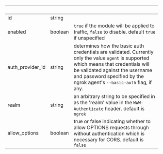 <!-- Code generated for API Clients. DO NOT EDIT. -->

| &nbsp; | &nbsp; | &nbsp; |
|---|---|---|
| id | string |  |
| enabled | boolean | `true` if the module will be applied to traffic, `false` to disable. default `true` if unspecified |
| auth_provider_id | string | determines how the basic auth credentials are validated. Currently only the value `agent` is supported which means that credentials will be validated against the username and password specified by the ngrok agent's `--basic-auth` flag, if any. |
| realm | string | an arbitrary string to be specified in as the 'realm' value in the `WWW-Authenticate` header. default is `ngrok` |
| allow_options | boolean | true or false indicating whether to allow OPTIONS requests through without authentication which is necessary for CORS. default is `false` |